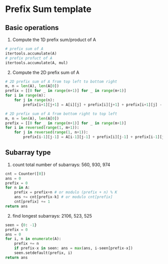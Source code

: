 # Prefix Sum template

## Basic operations

1. Compute the 1D prefix sum/product of A

``` py
# prefix sum of A
itertools.accumulate(A)
# prefix profuct of A
itertools.accumulate(A, mul)
```

2. Compute the 2D prefix sum of A

``` py
# 2D prefix sum of A from top left to bottom right
m, n = len(A), len(A[0])
prefix = [[0 for _ in range(n+1)] for _ in range(m+1)]
for i in range(m):
    for j in range(n): 
        prefix[i+1][j+1] = A[i][j] + prefix[i][j+1] + prefix[i+1][j] - prefix[i][j]

# 2D prefix sum of A from bottom right to top left
m, n = len(A), len(A[0])
prefix = [[0 for _ in range(n+1)] for _ in range(m+1)]
for i in reversed(range(1, m+1)):
    for j in reversed(range(1, n+1)): 
        prefix[i-1][j-1] = A[i-1][j-1] + prefix[i][j-1] + prefix[i-1][j] - prefix[i][j]
```

## Subarray type

1. count total number of subarrays: 560, 930, 974

```py
cnt = Counter([0])
ans = 0
prefix = 0
for n in A:
    prefix = prefix+n # or modulo (prefix + n) % K
    ans += cnt[prefix-k] # or modulo cnt[prefix]
    cnt[prefix] += 1
return ans
```

2. find longest subarrays: 2106, 523, 525

```py
seen = {0: -1}
prefix = 0
ans = 0
for i, n in enumerate(A):
    prefix += n
    if prefix-x in seen: ans = max(ans, i-seen[prefix-x])
    seen.setdefault(prefix, i)
return ans
```
